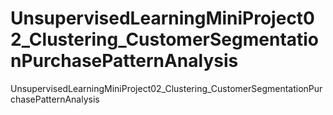 # UnsupervisedLearningMiniProject02_Clustering_CustomerSegmentationPurchasePatternAnalysis
UnsupervisedLearningMiniProject02_Clustering_CustomerSegmentationPurchasePatternAnalysis
